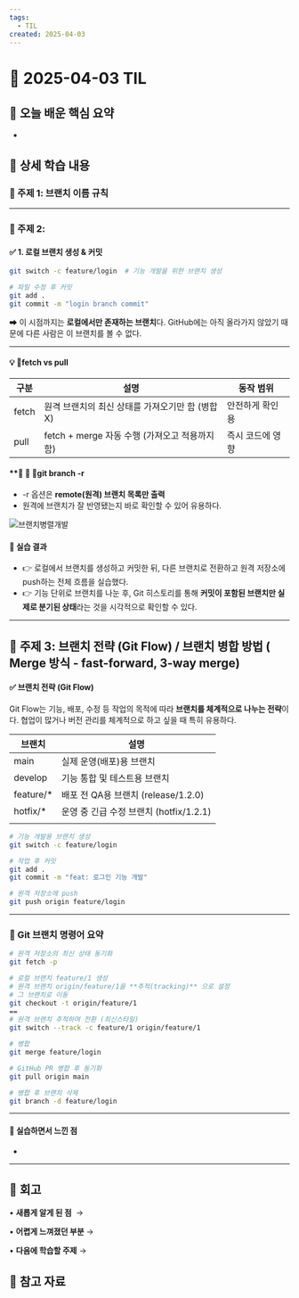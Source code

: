 ```yaml
---
tags:
  - TIL
created: 2025-04-03
---
```


# 📘 2025-04-03 TIL

## 📌 오늘 배운 핵심 요약
- 

## 🧠 상세 학습 내용

### 📍 주제 1: 브랜치 이름 규칙

---

### 📍 주제 2: 

####  ✅ 1. 로컬 브랜치 생성 & 커밋

```bash
git switch -c feature/login  # 기능 개발을 위한 브랜치 생성

# 파일 수정 후 커밋
git add .
git commit -m "login branch commit"
```

➡ 이 시점까지는 **로컬에서만 존재하는 브랜치**다.
GitHub에는 아직 올라가지 않았기 때문에 다른 사람은 이 브랜치를 볼 수 없다.

---

#### 💡 fetch vs pull

| 구분    | 설명                                | **동작 범위** |
| ----- | --------------------------------- | --------- |
| fetch | 원격 브랜치의 최신 상태를 가져오기만 함 (병합 X)     | 안전하게 확인용  |
| pull  | fetch + merge 자동 수행 (가져오고 적용까지 함) | 즉시 코드에 영향 |

#### **🧭  git branch -r

- -r 옵션은 **remote(원격) 브랜치 목록만 출력**
- 원격에 브랜치가 잘 반영됐는지 바로 확인할 수 있어 유용하다.


![브랜치병렬개발](https://seonohblog.netlify.app/assets/브랜치병렬개발.png)

#### 📎 실습 결과

- 👉 로컬에서 브랜치를 생성하고 커밋한 뒤, 다른 브랜치로 전환하고 원격 저장소에 push하는 전체 흐름을 실습했다.
- 👉 기능 단위로 브랜치를 나눈 후, Git 히스토리를 통해 **커밋이 포함된 브랜치만 실제로 분기된 상태**라는 것을 시각적으로 확인할 수 있다.

---

## 📍 주제 3: 브랜치 전략 (Git Flow) / 브랜치 병합 방법 ( Merge 방식 - fast-forward, 3-way merge)

#### ✅ 브랜치 전략 (Git Flow)

Git Flow는 기능, 배포, 수정 등 작업의 목적에 따라 **브랜치를 체계적으로 나누는 전략**이다.
협업이 많거나 버전 관리를 체계적으로 하고 싶을 때 특히 유용하다.

| **브랜치**   | 설명                            |
| --------- | ----------------------------- |
| main      | 실제 운영(배포)용 브랜치                |
| develop   | 기능 통합 및 테스트용 브랜치              |
| feature/* | 배포 전 QA용 브랜치 (release/1.2.0)  |
| hotfix/*  | 운영 중 긴급 수정 브랜치 (hotfix/1.2.1) |
|           |                               |

```bash
# 기능 개발용 브랜치 생성
git switch -c feature/login

# 작업 후 커밋
git add .
git commit -m "feat: 로그인 기능 개발"

# 원격 저장소에 push
git push origin feature/login
```

---

### 🔧 Git 브랜치 명령어 요약
```bash
# 원격 저장소의 최신 상태 동기화 
git fetch -p

# 로컬 브랜치 feature/1 생성  
# 원격 브랜치 origin/feature/1을 **추적(tracking)** 으로 설정
# 그 브랜치로 이동
git checkout -t origin/feature/1
==
# 원격 브랜치 추적하며 전환 (최신스타일) 
git switch --track -c feature/1 origin/feature/1 

# 병합
git merge feature/login

# GitHub PR 병합 후 동기화
git pull origin main

# 병합 후 브랜치 삭제
git branch -d feature/login
```


---

#### 💬 실습하면서 느낀 점

- 

---

## 💭 회고

• **새롭게 알게 된 점**
 → 

• **어렵게 느껴졌던 부분**
→ 

• **다음에 학습할 주제**
→ 

## 🔗 참고 자료
